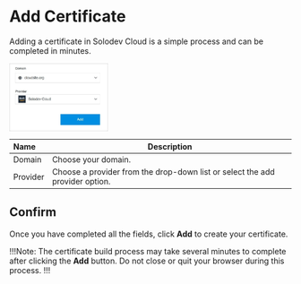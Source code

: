 # Add Certificate

Adding a certificate in Solodev Cloud is a simple process and can be completed in minutes.

<img src="../../../images/addcertificate.jpg" alt="addcertificate" style="width: 35%; display: block"></a>

**Name** | **Description** 
:--- | ---
Domain | Choose your domain.
Provider | Choose a provider from the drop-down list or select the add provider option.

## Confirm

Once you have completed all the fields, click **Add** to create your certificate.

!!!Note:
The certificate build process may take several minutes to complete after clicking the **Add** button. Do not close or quit your browser during this process.
!!!





